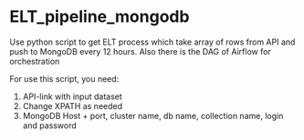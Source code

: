 # ELT_pipeline_mongodb
Use python script to get ELT process which take array of rows from API and push to MongoDB every 12 hours.
Also there is the DAG of Airflow for orchestration

For use this script, you need:

1. API-link with input dataset
2. Change XPATH as needed
3. MongoDB Host + port, cluster name, db name, collection name, login and password
